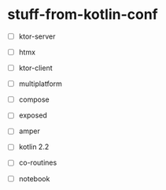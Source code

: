 # stuff-from-kotlin-conf

* [ ] ktor-server
* [ ] htmx

* [ ] ktor-client
* [ ] multiplatform
* [ ] compose

* [ ] exposed
* [ ] amper

* [ ] kotlin 2.2
* [ ] co-routines


* [ ] notebook

